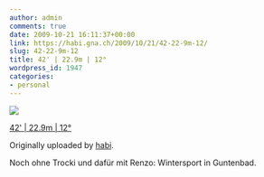 ```yaml
---
author: admin
comments: true
date: 2009-10-21 16:11:37+00:00
link: https://habi.gna.ch/2009/10/21/42-22-9m-12/
slug: 42-22-9m-12
title: 42' | 22.9m | 12°
wordpress_id: 1947
categories:
- personal
---
```


[![](http://farm3.static.flickr.com/2668/4031729485_7f8c45067e_m.jpg)](http://www.flickr.com/photos/habi/4031729485/)

[42' | 22.9m | 12°](http://www.flickr.com/photos/habi/4031729485/)

Originally uploaded by [habi](http://www.flickr.com/people/habi/).

Noch ohne Trocki und dafür mit Renzo: Wintersport in Guntenbad.
